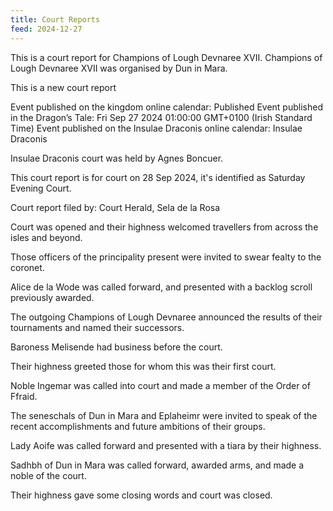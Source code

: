 ```yaml
---
title: Court Reports
feed: 2024-12-27
---
```


This is a court report for Champions of Lough Devnaree XVII. Champions
of Lough Devnaree XVII was organised by Dun in Mara.

This is a new court report

Event published on the kingdom online calendar: Published
Event published in the Dragon’s Tale: Fri Sep 27 2024 01:00:00
GMT+0100 (Irish Standard Time)
Event published on the Insulae Draconis online calendar: Insulae Draconis

Insulae Draconis court was held by Agnes Boncuer.

This court report is for court on 28 Sep 2024, it's identified as
Saturday Evening Court.

Court report filed by: Court Herald, Sela de la Rosa

Court was opened and their highness welcomed travellers from across
the isles and beyond.

Those officers of the principality present were invited to swear
fealty to the coronet.

Alice de la Wode was called forward, and presented with a backlog
scroll previously awarded.

The outgoing Champions of Lough Devnaree announced the results of
their tournaments and named their successors.

Baroness Melisende had business before the court.

Their highness greeted those for whom this was their first court.

Noble Ingemar was called into court and made a member of the Order of Ffraid.

The seneschals of Dun in Mara and Eplaheimr were invited to speak of
the recent accomplishments and future ambitions of their groups.

Lady Aoife was called forward and presented with a tiara by their highness.

Sadhbh of Dun in Mara was called forward, awarded arms, and made a
noble of the court.

Their highness gave some closing words and court was closed.

